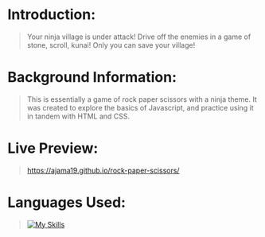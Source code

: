 # Introduction:

> Your ninja village is under attack! Drive off the enemies in a game of stone, scroll, kunai! Only you can save your village!


# Background Information:

> This is essentially a game of rock paper scissors with a ninja theme. It was created to explore the basics of Javascript,
and practice using it in tandem with HTML and CSS.


# Live Preview: 

> https://ajama19.github.io/rock-paper-scissors/


# Languages Used:

> [![My Skills](https://skillicons.dev/icons?i=js,html,css)](https://skillicons.dev)

